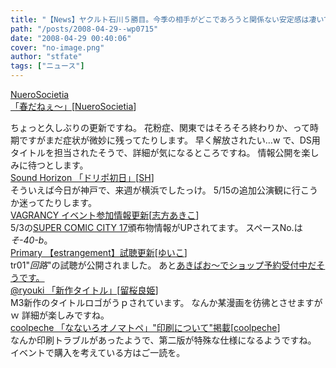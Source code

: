 ```yaml
---
title: "【News】ヤクルト石川５勝目。今季の相手がどこであろうと関係ない安定感は凄いですね"
path: "/posts/2008-04-29--wp0715"
date: "2008-04-29 00:40:06"
cover: "no-image.png"
author: "stfate"
tags: ["ニュース"]
---
```


<style type="text/css">
<!--
p {white-space: pre-wrap};
-->
</style>

<a class="topics" href="http://nuerosocietia.com/Entry/29/" target="_blank">NueroSocietia 「春だねぇ～」</a><span class="junre">[<a href="http://nuerosocietia.com/" target="_blank">NueroSocietia</a>]</span>
<div class="news">ちょっと久しぶりの更新ですね。
花粉症、関東ではそろそろ終わりか、って時期ですがまだ症状が微妙に残ってたりします。
早く解放されたい…w
で、DS用タイトルを担当されたそうで、詳細が気になるところですね。
情報公開を楽しみに待つとします。</div>
<a class="topics" href="http://sound-horizon.net/" target="_blank">Sound Horizon 「ドリポ初日」</a><span class="junre">[<a href="http://sound-horizon.net/" target="_blank">SH</a>]</span>
<div class="news">そういえば今日が神戸で、来週が横浜でしたっけ。
5/15の追加公演観に行こうか迷ってたりします。</div>
<a class="topics" href="http://www.vagrancy.jp/" target="_blank">VAGRANCY イベント参加情報更新</a><span class="junre">[<a href="http://www.vagrancy.jp/" target="_blank">志方あきこ</a>]</span>
<div class="news">5/3の<a href="http://www.akaboo.jp/event/super17.html" target="_blank">SUPER COMIC CITY 17</a>頒布物情報がUPされてます。
スペースNo.は<em>そ-40-b</em>。</div>
<a class="topics" href="http://www.edit.ne.jp/~shira/" target="_blank">Primary 【estrangement】試聴更新</a><span class="junre">[<a href="http://www.edit.ne.jp/~shira/" target="_blank">ゆいこ</a>]</span>
<div class="news">tr01"<em>回路</em>"の試聴が公開されました。
あと<a href="http://www.akibaoo.com/02/commodity_param/t/0/ctc/91000000/shc/0/cmc/2500020051207/backURL/+02+main" target="_blank">あきばお～でショップ予約受付中だそうです。</a></div>
<a class="topics" href="http://ryouki.net/" target="_blank">@ryouki 「新作タイトル」</a><span class="junre">[<a href="http://ryouki.net/" target="_blank">留桜良姫</a>]</span>
<div class="news">M3新作のタイトルロゴがうｐされています。
なんか某漫画を彷彿とさせますがｗ
詳細が楽しみですね。</div>
<a class="topics" href="http://park17.wakwak.com/~one/coolpeche/nanairo/" target="_blank">coolpeche 「なないろオノマトペ」"印刷について"掲載</a><span class="junre">[<a href="http://park17.wakwak.com/~one/coolpeche/" target="_blank">coolpeche</a>]</span>
<div class="news">なんか印刷トラブルがあったようで、第二版が特殊な仕様になるようですね。
イベントで購入を考えている方はご一読を。</div>
